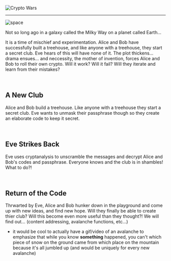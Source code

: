 ![Crypto Wars](https://fontmeme.com/temporary/b761cf564858012045e0e999012d87d7.png)

<hr>

![space](https://upload.wikimedia.org/wikipedia/commons/thumb/0/09/Location_of_Earth_%281x9-English_Annot-small%29.png/400px-Location_of_Earth_%281x9-English_Annot-small%29.png)

Not so long ago in a galaxy called the Milky Way on a planet called Earth...

It is a time of mischief and experimentation. Alice and Bob have successfully built a treehouse, and like anyone with a treehouse, they start a secret club. Eve hears of this will have none of it. The plot thickens... drama ensues... and neccessity, the mother of invention, forces Alice and Bob to roll their own crypto. Will it work? Will it fail? Will they iterate and learn from their mistakes? 

<br>

## A New Club
Alice and Bob build a treehouse. Like anyone with a treehouse they start a secret club. Eve wants to unmask their passphrase though so they create an elaborate code to keep it secret.

<br>

## Eve Strikes Back
Eve uses cryptanalysis to unscramble the messages and decrypt Alice and Bob's codes and passphrase. Everyone knows and the club is in shambles! What to do?!

<br>

## Return of the Code
Thrwarted by Eve, Alice and Bob hunker down in the playground and come up with new ideas, and find new hope. Will they finally be able to create thier club? Will this become even more useful than they thought?! We will find out... (content addressing, avalanche functions, etc...)
- it would be cool to actually have a gif/video of an avalanche to emphasize that while you know **something** happened, you can't which piece of snow on the ground came from which place on the mountain because it's all jumbled up (and would be uniquely for every new avalanche)

<br>
